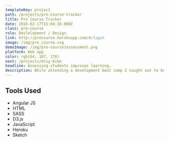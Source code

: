 ```yaml
---
templateKey: project
path: /projects/pre-course-tracker
title: Pre Course Tracker
date: 2016-02-17T15:04:10.000Z
class: pre-course
role: Devlelopment / Design
link: http://precourse.herokuapp.com/#/login
image: /img/pre_course.svg
demoImage: /img/pre-course/assessment.png
platform: Web app
color: rgb(64, 107, 178)
next: /projects/etsy-bike
headline: Assessing students improves learning.
description: While attending a development boot camp I sought out to build a better testing platform to improve the level of graduates. It was a system which instructors would use to add tutorial like content divided up into units. Each unit had an assessment test that was used to unlock the next section. The most difficult part was the tests & evaluating the students code. We decided to use a web worker to encapsulate the code and evaluate it to see if it returned to expected value. There was also a part which would allow you to compare your assessment results with that of the others in your cohort.
---
```


## Tools Used

* Angular JS
* HTML
* SASS
* D3.js
* JavaScript
* Heroku
* Sketch
